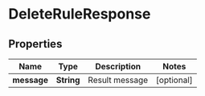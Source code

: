 

# DeleteRuleResponse


## Properties

| Name | Type | Description | Notes |
|------------ | ------------- | ------------- | -------------|
|**message** | **String** | Result message |  [optional] |



